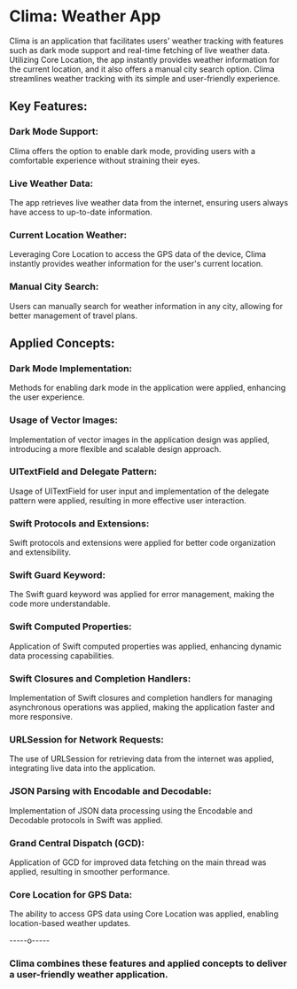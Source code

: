 #  Clima: Weather App

Clima is an application that facilitates users' weather tracking with features such as dark mode support and real-time fetching of live weather data. Utilizing Core Location, the app instantly provides weather information for the current location, and it also offers a manual city search option. Clima streamlines weather tracking with its simple and user-friendly experience.

## Key Features:

### Dark Mode Support:
Clima offers the option to enable dark mode, providing users with a comfortable experience without straining their eyes.

### Live Weather Data:
The app retrieves live weather data from the internet, ensuring users always have access to up-to-date information.

### Current Location Weather:
Leveraging Core Location to access the GPS data of the device, Clima instantly provides weather information for the user's current location.

### Manual City Search:
Users can manually search for weather information in any city, allowing for better management of travel plans.

## Applied Concepts:

### Dark Mode Implementation:
Methods for enabling dark mode in the application were applied, enhancing the user experience.

### Usage of Vector Images:
Implementation of vector images in the application design was applied, introducing a more flexible and scalable design approach.

### UITextField and Delegate Pattern:
Usage of UITextField for user input and implementation of the delegate pattern were applied, resulting in more effective user interaction.

### Swift Protocols and Extensions:
Swift protocols and extensions were applied for better code organization and extensibility.

### Swift Guard Keyword:
The Swift guard keyword was applied for error management, making the code more understandable.

### Swift Computed Properties:
Application of Swift computed properties was applied, enhancing dynamic data processing capabilities.

### Swift Closures and Completion Handlers:
Implementation of Swift closures and completion handlers for managing asynchronous operations was applied, making the application faster and more responsive.

### URLSession for Network Requests:
The use of URLSession for retrieving data from the internet was applied, integrating live data into the application.

### JSON Parsing with Encodable and Decodable:
Implementation of JSON data processing using the Encodable and Decodable protocols in Swift was applied.

### Grand Central Dispatch (GCD):
Application of GCD for improved data fetching on the main thread was applied, resulting in smoother performance.

### Core Location for GPS Data:
The ability to access GPS data using Core Location was applied, enabling location-based weather updates.

-----o-----

### Clima combines these features and applied concepts to deliver a user-friendly weather application.
